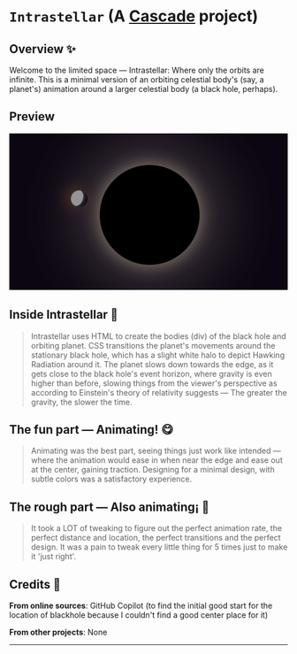 # ```Intrastellar``` (A [Cascade](https://cascade.hackclub.com) project)

## Overview ✨
Welcome to the limited space — Intrastellar: Where only the orbits are infinite. This is a minimal version of an orbiting celestial body's (say, a planet's) animation around a larger celestial body (a black hole, perhaps).

## Preview
![Intrastellar Animation](preview.png)

## Inside Intrastellar 📃
> Intrastellar uses HTML to create the bodies (div) of the black hole and orbiting planet. CSS transitions the planet's movements around the stationary black hole, which has a slight white halo to depict Hawking Radiation around it. The planet slows down towards the edge, as it gets close to the black hole's event horizon, where gravity is even higher than before, slowing things from the viewer's perspective as according to Einstein's theory of relativity suggests — The greater the gravity, the slower the time.

## The fun part — Animating! 😋
> Animating was the best part, seeing things just work like intended — where the animation would ease in when near the edge and ease out at the center, gaining traction. Designing for a minimal design, with subtle colors was a satisfactory experience.

## The rough part — Also animating¡ 🎊
> It took a LOT of tweaking to figure out the perfect animation rate, the perfect distance and location, the perfect transitions and the perfect design. It was a pain to tweak every little thing for 5 times just to make it 'just right'.

## Credits 🤝
**From online sources**: GitHub Copilot (to find the initial good start for the location of blackhole because I couldn't find a good center place for it)

**From other projects**: None

---
